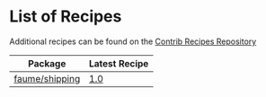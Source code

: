 # List of Recipes

Additional recipes can be found on the [Contrib Recipes Repository](https://github.com/symfony/recipes-contrib/blob/flex/main/RECIPES.md)

| Package | Latest Recipe |
| --- | --- |
| [faume/shipping](https://packagist.org/packages/faume/shipping) | [1.0](faume/shipping/1.0) |